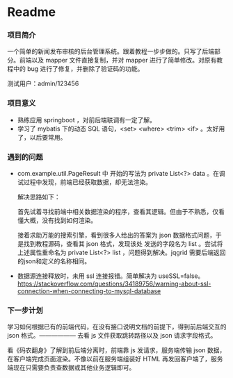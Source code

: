 # Readme

### 项目简介

一个简单的新闻发布审核的后台管理系统。跟着教程一步步做的。只写了后端部分。前端以及 mapper 文件直接复制，并对 mapper 进行了简单修改。对原有教程中的 bug 进行了修复，并删除了验证码的功能。

测试用户：admin/123456

### 项目意义

* 熟练应用 springboot ，对前后端联调有一定了解。
* 学习了 mybatis 下的动态 SQL 语句，\<set\>  \<where\>  \<trim\>  \<if\> 。太好用了，以后要常用。

### 遇到的问题

* com.example.util.PageResult 中 开始的写法为 private List<?> data 。在调试过程中发现，前端已经获取数据，却无法渲染。

  解决思路如下：

  首先试着寻找前端中相关数据渲染的程序，查看其逻辑。但由于不熟悉，仅看懂大概，没有找到如何渲染。

  接着求助万能的搜索引擎，看到很多人给出的答案为 json 数据格式问题，于是找到教程源码，查看其 json 格式，发现该处 发送的字段名为 list 。尝试将上述属性重命名为 private List<?> list ，问题得到解决。jqgrid 需要后端返回的json和定义的名称相同。

* 数据源连接释放时，未用 ssl 连接报错。简单解决为 useSSL=false。https://stackoverflow.com/questions/34189756/warning-about-ssl-connection-when-connecting-to-mysql-database

### 下一步计划

学习如何根据已有的前端代码，在没有接口说明文档的前提下，得到前后端交互的 json 格式。—————— 去看 js 文件获取跳转路径以及 json 请求字段格式。

看《码农翻身》了解到前后端分离时，前端靠 js 发请求，服务端传输 json 数据，在客户端完成页面渲染。不像以前在服务端组装好 HTML 再发回客户端了，服务端现在只需要负责查数据或其他业务逻辑即可。



